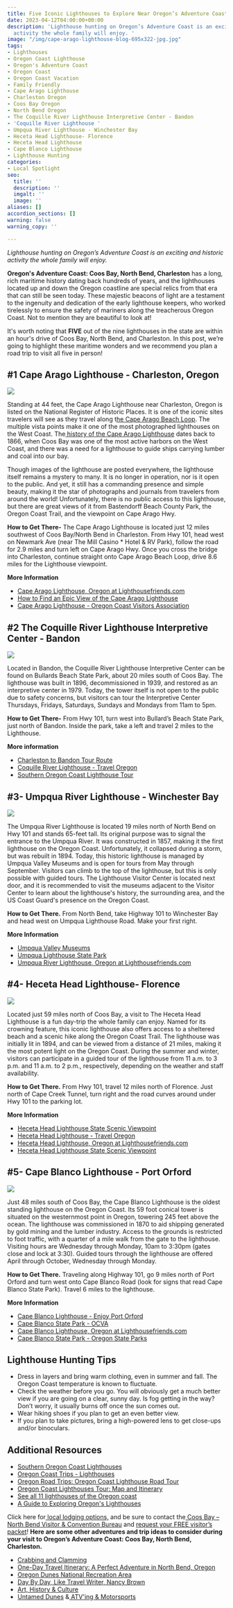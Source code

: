 ```yaml
---
title: Five Iconic Lighthouses to Explore Near Oregon’s Adventure Coast
date: 2023-04-12T04:00:00+00:00
description: 'Lighthouse hunting on Oregon’s Adventure Coast is an exciting and historic
  activity the whole family will enjoy. '
image: "/img/cape-arago-lighthouse-blog-695x322-jpg.jpg"
tags:
- Lighthouses
- Oregon Coast Lighthouse
- Oregon's Adventure Coast
- Oregon Coast
- Oregon Coast Vacation
- Family Friendly
- Cape Arago Lighthouse
- Charleston Oregon
- Coos Bay Oregon
- North Bend Oregon
- The Coquille River Lighthouse Interpretive Center - Bandon
- 'Coquille River Lighthouse '
- Umpqua River Lighthouse - Winchester Bay
- Heceta Head Lighthouse- Florence
- Heceta Head Lighthouse
- Cape Blanco Lighthouse
- Lighthouse Hunting
categories:
- Local Spotlight
seo:
  title: ''
  description: ''
  imgalt: ''
  image: ''
aliases: []
accordion_sections: []
warning: false
warning_copy: ''

---
```

_Lighthouse hunting on Oregon’s Adventure Coast is an exciting and historic activity the whole family will enjoy._

**Oregon's Adventure Coast: Coos Bay, North Bend, Charleston** has a long, rich maritime history dating back hundreds of years, and the lighthouses located up and down the Oregon coastline are special relics from that era that can still be seen today. These majestic beacons of light are a testament to the ingenuity and dedication of the early lighthouse keepers, who worked tirelessly to ensure the safety of mariners along the treacherous Oregon Coast. Not to mention they are beautiful to look at!

It's worth noting that **FIVE** out of the nine lighthouses in the state are within an hour's drive of Coos Bay, North Bend, and Charleston. In this post, we’re going to highlight these maritime wonders and we recommend you plan a road trip to visit all five in person!

## #1 Cape Arago Lighthouse - Charleston, Oregon

![](/img/cape-arago-lighthouse2-blog-695x322-jpg.jpg)

Standing at 44 feet, the Cape Arago Lighthouse near Charleston, Oregon is listed on the National Register of Historic Places. It is one of the iconic sites travelers will see as they travel along t[he Cape Arago Beach Loop](https://www.oregonsadventurecoast.com/tripideas/explore-the-cape-arago-beach-loop/). The multiple vista points make it one of the most photographed lighthouses on the West Coast. The[ history of the Cape Arago Lighthouse](http://www.lighthousefriends.com/light.asp?ID=129) dates back to 1866, when Coos Bay was one of the most active harbors on the West Coast, and there was a need for a lighthouse to guide ships carrying lumber and coal into our bay.

Though images of the lighthouse are posted everywhere, the lighthouse itself remains a mystery to many. It is no longer in operation, nor is it open to the public. And yet, it still has a commanding presence and simple beauty, making it the star of photographs and journals from travelers from around the world! Unfortunately, there is no public access to this lighthouse, but there are great views of it from Bastendorff Beach County Park, the Oregon Coast Trail, and the viewpoint on Cape Arago Hwy.

**How to Get There-** The Cape Arago Lighthouse is located just 12 miles southwest of Coos Bay/North Bend in Charleston. From Hwy 101, head west on Newmark Ave (near The Mill Casino * Hotel & RV Park), follow the road for 2.9 miles and turn left on Cape Arago Hwy. Once you cross the bridge into Charleston, continue straight onto Cape Arago Beach Loop, drive 8.6 miles for the Lighthouse viewpoint.

**More Information**

* [Cape Arago Lighthouse, Oregon at Lighthousefriends.com](https://www.lighthousefriends.com/light.asp?ID=129)
* [How to Find an Epic View of the Cape Arago Lighthouse](https://www.oregonsadventurecoast.com/blog/2017-07-19-how-to-find-an-epic-view-of-the-cape-arago-lighthouse/)
* [Cape Arago Lighthouse - Oregon Coast Visitors Association](https://visittheoregoncoast.com/cities/charleston/activities/cape-arago-lighthouse/)

## #2 The Coquille River Lighthouse Interpretive Center - Bandon

![](/img/coquille-river-lighthouse-blog-695x322-jpg.jpg)

Located in Bandon, the Coquille River Lighthouse Interpretive Center can be found on Bullards Beach State Park, about 20 miles south of Coos Bay. The lighthouse was built in 1896, decommissioned in 1939, and restored as an interpretive center in 1979. Today, the tower itself is not open to the public due to safety concerns, but visitors can tour the Interpretive Center Thursdays, Fridays, Saturdays, Sundays and Mondays from 11am to 5pm.

**How to Get There-** From Hwy 101, turn west into Bullard’s Beach State Park, just north of Bandon. Inside the park, take a left and travel 2 miles to the Lighthouse.

**More information**

* [Charleston to Bandon Tour Route](https://www.oregonsadventurecoast.com/tripideas/charleston-to-bandon-tour-route/)
* [Coquille River Lighthouse - Travel Oregon](https://traveloregon.com/things-to-do/culture-history/lighthouses/coquille-river-lighthouse/)
* [Southern Oregon Coast Lighthouse Tour](https://bandon.com/lighthouse-tour/)

## #3- Umpqua River Lighthouse - Winchester Bay

![](/img/umpqua-river-lighthouse-blog-1080x1080.jpg)

The Umpqua River Lighthouse is located 19 miles north of North Bend on Hwy 101 and stands 65-feet tall. Its original purpose was to signal the entrance to the Umpqua River. It was constructed in 1857, making it the first lighthouse on the Oregon Coast. Unfortunately, it collapsed during a storm, but was rebuilt in 1894. Today, this historic lighthouse is managed by Umpqua Valley Museums and is open for tours from May through September. Visitors can climb to the top of the lighthouse, but this is only possible with guided tours. The Lighthouse Visitor Center is located next door, and it is recommended to visit the museums adjacent to the Visitor Center to learn about the lighthouse's history, the surrounding area, and the US Coast Guard's presence on the Oregon Coast.

**How to Get There.** From North Bend, take Highway 101 to Winchester Bay and head west on Umpqua Lighthouse Road. Make your first right.

**More Information**

* [Umpqua Valley Museums](https://umpquavalleymuseums.org/museums/umpqua-river-lighthouse/)
* [Umpqua Lighthouse State Park](https://stateparks.oregon.gov/index.cfm?do=park.profile&parkId=83)
* [Umpqua River Lighthouse, Oregon at Lighthousefriends.com](https://www.lighthousefriends.com/light.asp?ID=130)

## #4- Heceta Head Lighthouse- Florence

![](/img/_heceta-head-lighthouse-blog-695x322-jpg.jpg)

Located just 59 miles north of Coos Bay, a visit to The Heceta Head Lighthouse is a fun day-trip the whole family can enjoy. Named for its crowning feature, this iconic lighthouse also offers access to a sheltered beach and a scenic hike along the Oregon Coast Trail. The lighthouse was initially lit in 1894, and can be viewed from a distance of 21 miles, making it the most potent light on the Oregon Coast. During the summer and winter, visitors can participate in a guided tour of the lighthouse from 11 a.m. to 3 p.m. and 11 a.m. to 2 p.m., respectively, depending on the weather and staff availability.

**How to Get There.** From Hwy 101, travel 12 miles north of Florence. Just north of Cape Creek Tunnel, turn right and the road curves around under Hwy 101 to the parking lot.

**More Information**

* [Heceta Head Lighthouse State Scenic Viewpoint](https://www.outdoorproject.com/united-states/oregon/heceta-head-lighthouse-state-scenic-viewpoint)
* [Heceta Head Lighthouse - Travel Oregon](https://traveloregon.com/things-to-do/culture-history/lighthouses/heceta-head-lighthouse/)
* [Heceta Head Lighthouse, Oregon at Lighthousefriends.com](https://www.lighthousefriends.com/light.asp?ID=131)
* [Heceta Head Lighthouse State Scenic Viewpoint](https://visittheoregoncoast.com/cities/florence/activities/heceta-head-lighthouse-state-scenic-viewpoint/)

## #5- Cape Blanco Lighthouse - Port Orford

![](/img/cape-blanco-lighthouse-blog-695x322-jpg.jpg)

Just 48 miles south of Coos Bay, the Cape Blanco Lighthouse is the oldest standing lighthouse on the Oregon Coast. Its 59 foot conical tower is situated on the westernmost point in Oregon, towering 245 feet above the ocean. The lighthouse was commissioned in 1870 to aid shipping generated by gold mining and the lumber industry. Access to the grounds is restricted to foot traffic, with a quarter of a mile walk from the gate to the lighthouse. Visiting hours are Wednesday through Monday, 10am to 3:30pm (gates close and lock at 3:30). Guided tours through the lighthouse are offered April through October, Wednesday through Monday.

**How to Get There.** Traveling along Highway 101, go 9 miles north of Port Orford and turn west onto Cape Blanco Road (look for signs that read Cape Blanco State Park). Travel 6 miles to the lighthouse.

**More Information**

* [Cape Blanco Lighthouse - Enjoy Port Orford](https://www.enjoyportorford.com/capeblancolighthouse.html)
* [Cape Blanco State Park - OCVA](https://visittheoregoncoast.com/cities/sixes/activities/cape-blanco-state-park/)
* [Cape Blanco Lighthouse, Oregon at Lighthousefriends.com](https://lighthousefriends.com/light.asp?ID=125)
* [Cape Blanco State Park - Oregon State Parks](https://stateparks.oregon.gov/index.cfm?do=park.profile&parkId=44)

## Lighthouse Hunting Tips

* Dress in layers and bring warm clothing, even in summer and fall. The Oregon Coast temperature is known to fluctuate.
* Check the weather before you go. You will obviously get a much better view if you are going on a clear, sunny day. Is fog getting in the way? Don’t worry, it usually burns off once the sun comes out.
* Wear hiking shoes if you plan to get an even better view.
* If you plan to take pictures, bring a high-powered lens to get close-ups and/or binoculars.

## Additional Resources

* [Southern Oregon Coast Lighthouses](https://www.oregonsadventurecoast.com/tripideas/southern-oregon-coast-lighthouses/)
* [Oregon Coast Trips - Lighthouses](https://www.oregonsadventurecoast.com/lighthouses/)
* [Oregon Road Trips: Oregon Coast Lighthouse Road Tour](https://traveloregon.com/things-to-do/culture-history/historic-sites-oregon-trail/road-trip-oregon-lighthouse-tour/)
* [Oregon Coast Lighthouses Tour: Map and Itinerary](https://www.travelinusa.us/oregon-coast-lighthouses/)
* [See all 11 lighthouses of the Oregon coast](https://www.oregonlive.com/travel/2017/02/take_a_lighthouse_road_trip_do.html)
* [A Guide to Exploring Oregon's Lighthouses](https://www.outdoorproject.com/travel/guide-exploring-oregons-lighthouses)

Click here for[ local lodging options,](https://www.oregonsadventurecoast.com/lodging/) and be sure to contact the[ Coos Bay – North Bend Visitor & Convention Bureau](https://www.oregonsadventurecoast.com/contact/) and [request your FREE visitor’s packet](https://www.oregonsadventurecoast.com/contact/#contactform)! **Here are some other adventures and trip ideas to consider during your visit to Oregon’s Adventure Coast: Coos Bay, North Bend, Charleston.**

* [Crabbing and Clamming](https://www.oregonsadventurecoast.com/tripideas/crabbing-and-clamming/)
* [One-Day Travel Itinerary: A Perfect Adventure in North Bend, Oregon](https://www.oregonsadventurecoast.com/tripideas/one-day-travel-itinerary-a-perfect-adventure-in-north-bend-oregon/)
* [Oregon Dunes National Recreation Area](https://www.oregonsadventurecoast.com/tripideas/oregon-dunes-national-recreation-area/)
* [Day By Day, Like Travel Writer, Nancy Brown](https://www.oregonsadventurecoast.com/tripideas/day-by-day-like-travel-writer-nancy-brown/)
* [Art, History & Culture](https://www.oregonsadventurecoast.com/art-history-culture)
* [Untamed Dunes](https://www.oregonsadventurecoast.com/untamed-dunes) &[ ATV'ing & Motorsports](https://www.oregonsadventurecoast.com/atv-motorsports)